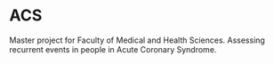 # ACS
Master project for Faculty of Medical and Health Sciences. Assessing recurrent events in people in Acute Coronary Syndrome. 
